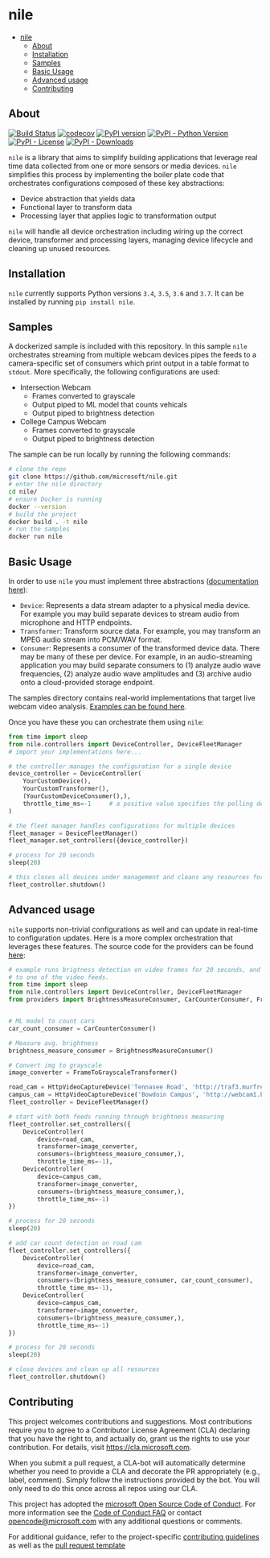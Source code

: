 # nile

- [nile](#nile)
  - [About](#about)
  - [Installation](#installation)
  - [Samples](#samples)
  - [Basic Usage](#basic-usage)
  - [Advanced usage](#advanced-usage)
  - [Contributing](#contributing)

## About

[![Build Status](https://travis-ci.org/microsoft/nile.svg?branch=master)](https://travis-ci.org/microsoft/nile/)
[![codecov](https://codecov.io/gh/microsoft/nile/branch/master/graph/badge.svg)](https://codecov.io/gh/microsoft/nile)
[![PyPI version](https://badge.fury.io/py/nile.svg)](https://badge.fury.io/py/nile)
[![PyPI - Python Version](https://img.shields.io/pypi/pyversions/nile.svg)](https://pypi.org/project/nile/)
[![PyPI - License](https://img.shields.io/pypi/l/nile.svg)](https://pypi.org/project/nile/)
[![PyPI - Downloads](https://img.shields.io/pypi/dm/nile.svg)](https://pypi.org/project/nile/)

`nile` is a library that aims to simplify building applications that leverage real time data collected from one or more sensors or media devices. `nile` simplifies this process by implementing the boiler plate code that orchestrates configurations composed of these key abstractions:

- Device abstraction that yields data
- Functional layer to transform data
- Processing layer that applies logic to transformation output

`nile` will handle all device orchestration including wiring up the correct device, transformer and processing layers, managing device lifecycle and cleaning up unused resources.

## Installation

`nile` currently supports Python versions `3.4`, `3.5`, `3.6` and `3.7`. It can be installed by running `pip install nile`.

## Samples

A dockerized sample is included with this repository. In this sample `nile` orchestrates streaming from multiple webcam devices pipes the feeds to a camera-specific set of consumers which print output in a table format to `stdout`. More specifically, the following configurations are used:

- Intersection Webcam
  - Frames converted to grayscale
  - Output piped to ML model that counts vehicals
  - Output piped to brightness detection
- College Campus Webcam
  - Frames converted to grayscale
  - Output piped to brightness detection

The sample can be run locally by running the following commands:

```bash
# clone the repo
git clone https://github.com/microsoft/nile.git
# enter the nile directory
cd nile/
# ensure Docker is running
docker --version
# build the project
docker build . -t nile
# run the samples
docker run nile
```

## Basic Usage

In order to use `nile` you must implement three abstractions ([documentation here](./nile/interfaces.py)):

- `Device`: Represents a data stream adapter to a physical media device. For example you may build separate devices to stream audio from microphone and HTTP endpoints.
- `Transformer`: Transform source data. For example, you may transform an MPEG audio stream into PCM/WAV format.
- `Consumer`: Represents a consumer of the transformed device data. There may be many of these per device. For example, in an audio-streaming application you may build separate consumers to (1) analyze audio wave frequencies, (2) analyze audio wave amplitudes and (3) archive audio onto a cloud-provided storage endpoint.

The samples directory contains real-world implementations that target live webcam video analysis. [Examples can be found here](./samples/videostream/providers.py).

Once you have these you can orchestrate them using `nile`:

```python
from time import sleep
from nile.controllers import DeviceController, DeviceFleetManager
# import your implementations here...

# the controller manages the configuration for a single device
device_controller = DeviceController(
    YourCustomDevice(),
    YourCustomTransformer(),
    (YourCustomDeviceConsumer(),),
    throttle_time_ms=-1     # a positive value specifies the polling delay on the device
)

# the fleet manager handles configurations for multiple devices
fleet_manager = DeviceFleetManager()
fleet_manager.set_controllers({device_controller})

# process for 20 seconds
sleep(20)

# this closes all devices under management and cleans any resources for those devices
fleet_controller.shutdown()
```

## Advanced usage

`nile` supports non-trivial configurations as well and can update in real-time to configuration updates. Here is a more complex orchestration that leverages these features. The source code for the providers can be found [here](./samples/videostream/providers.py):

```python
# example runs brigtness detection on video frames for 20 seconds, and then adds a car count consumer
# to one of the video feeds.
from time import sleep
from nile.controllers import DeviceController, DeviceFleetManager
from providers import BrightnessMeasureConsumer, CarCounterConsumer, FrameToGrayscaleTransformer, HttpVideoCaptureDevice


# ML model to count cars
car_count_consumer = CarCounterConsumer()

# Measure avg. brightness
brightness_measure_consumer = BrightnessMeasureConsumer()

# Convert img to grayscale
image_converter = FrameToGrayscaleTransformer()

road_cam = HttpVideoCaptureDevice('Tennasee Road', 'http://traf3.murfreesborotn.gov/axis-cgi/mjpg/video.cgi')
campus_cam = HttpVideoCaptureDevice('Bowdoin Campus', 'http://webcam1.bowdoin.edu:4200/axis-cgi/mjpg/video.cgi')
fleet_controller = DeviceFleetManager()

# start with both feeds running through brightness measuring
fleet_controller.set_controllers({
    DeviceController(
        device=road_cam,
        transformer=image_converter,
        consumers=(brightness_measure_consumer,),
        throttle_time_ms=-1),
    DeviceController(
        device=campus_cam,
        transformer=image_converter,
        consumers=(brightness_measure_consumer,),
        throttle_time_ms=-1)
})

# process for 20 seconds
sleep(20)

# add car count detection on road cam
fleet_controller.set_controllers({
    DeviceController(
        device=road_cam,
        transformer=image_converter,
        consumers=(brightness_measure_consumer, car_count_consumer),
        throttle_time_ms=-1),
    DeviceController(
        device=campus_cam,
        transformer=image_converter,
        consumers=(brightness_measure_consumer,),
        throttle_time_ms=-1)
})

# process for 20 seconds
sleep(20)

# close devices and clean up all resources
fleet_controller.shutdown()
```

## Contributing

This project welcomes contributions and suggestions.  Most contributions require you to agree to a
Contributor License Agreement (CLA) declaring that you have the right to, and actually do, grant us
the rights to use your contribution. For details, visit https://cla.microsoft.com.

When you submit a pull request, a CLA-bot will automatically determine whether you need to provide
a CLA and decorate the PR appropriately (e.g., label, comment). Simply follow the instructions
provided by the bot. You will only need to do this once across all repos using our CLA.

This project has adopted the [microsoft Open Source Code of Conduct](https://opensource.microsoft.com/codeofconduct/).
For more information see the [Code of Conduct FAQ](https://opensource.microsoft.com/codeofconduct/faq/) or
contact [opencode@microsoft.com](mailto:opencode@microsoft.com) with any additional questions or comments.

For additional guidance, refer to the project-specific [contributing guidelines](./.github/CONTRIBUTING.md) as well as the [pull request template](./.github/PULL_REQUEST_TEMPLATE.md)
